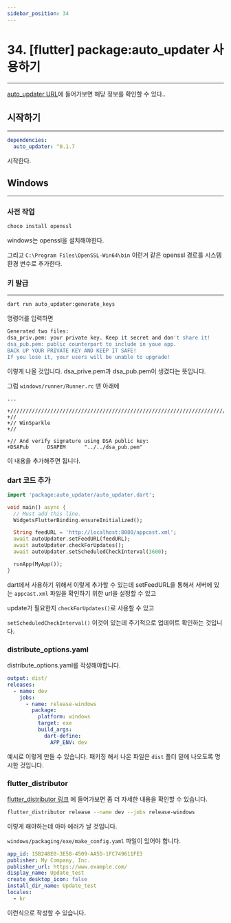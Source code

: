```yaml
---
sidebar_position: 34
---
```


# 34. [flutter] package:auto_updater 사용하기
---


[auto_updater URL](https://pub.dev/packages/auto_updater)에 들어가보면 해당 정보를 확인할 수 있다..


## 시작하기
---

```yaml
dependencies:
  auto_updater: ^0.1.7
```

시작한다.

## Windows
---

### 사전 작업

```bash
choco install openssl
```

windows는 openssl을 설치해야한다.

그리고 `C:\Program Files\OpenSSL-Win64\bin` 이런거 같은 openssl 경로를 시스템 환경 변수로 추가한다.


### 키 발급
---


```bash
dart run auto_updater:generate_keys
```

명령어를 입력하면 

```bash
Generated two files:
dsa_priv.pem: your private key. Keep it secret and don't share it!
dsa_pub.pem: public counterpart to include in youe app.
BACK UP YOUR PRIVATE KEY AND KEEP IT SAFE!
If you lose it, your users will be unable to upgrade!
```

이렇게 나올 것입니다. dsa_prive.pem과 dsa_pub.pem이 생겼다는 뜻입니다.


그럼 `windows/runner/Runner.rc` 맨 아래에

```
...

+/////////////////////////////////////////////////////////////////////////////
+//
+// WinSparkle
+//

+// And verify signature using DSA public key:
+DSAPub      DSAPEM      "../../dsa_pub.pem"
```

이 내용을 추가해주면 됩니다.


### dart 코드 추가

```dart
import 'package:auto_updater/auto_updater.dart';

void main() async {
  // Must add this line.
  WidgetsFlutterBinding.ensureInitialized();

  String feedURL = 'http://localhost:8080/appcast.xml';
  await autoUpdater.setFeedURL(feedURL);
  await autoUpdater.checkForUpdates();
  await autoUpdater.setScheduledCheckInterval(3600);

  runApp(MyApp());
}
```

dart에서 사용하기 위해서 이렇게 추가할 수 있는데 setFeedURL을 통해서 서버에 있는 `appcast.xml` 파일을 확인하기 위한 url을 설정할 수 있고

update가 필요한지 `checkForUpdates()`로 사용할 수 있고

`setScheduledCheckInterval()` 이것이 있는데 주기적으로 업데이트 확인하는 것입니다.


### distribute_options.yaml

distribute_options.yaml를 작성해야합니다.

```yaml
output: dist/
releases:
  - name: dev
    jobs:
      - name: release-windows
        package:
          platform: windows
          target: exe
          build_args:
            dart-define:
              APP_ENV: dev
```

예시로 이렇게 만들 수 있습니다. 패키징 해서 나온 파일은 `dist` 폴더 밑에 나오도록 명시한 것입니다.

### flutter_distributor


[flutter_distributor 링크](https://distributor.leanflutter.dev/) 에 들어가보면 좀 더 자세한 내용을 확인할 수 있습니다.

```bash
flutter_distributor release --name dev --jobs release-windows
```

이렇게 해야하는데 아마 에러가 날 것입니다.

`windows/packaging/exe/make_config.yaml` 파일이 있어야 합니다.

```yaml title="make_config.yaml"
app_id: 15B248E0-3E58-4509-AA5D-1FC749611FE3
publisher: My Company, Inc.
publisher_url: https://www.example.com/
display_name: Update_test
create_desktop_icon: false
install_dir_name: Update_test
locales:
  - kr
```

이런식으로 작성할 수 있습니다.